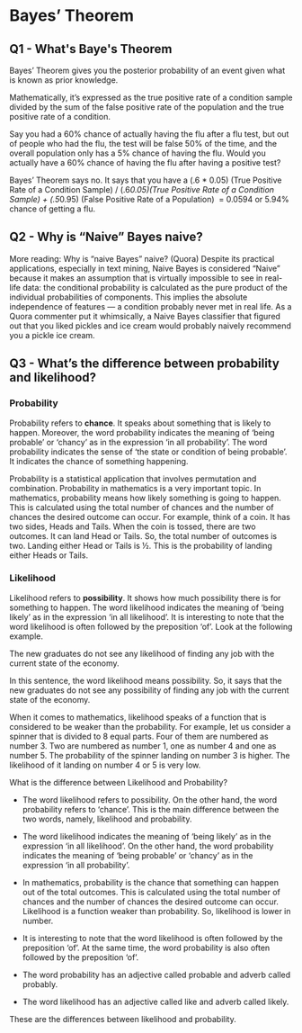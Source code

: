 # Bayes’ Theorem

## Q1 - What's Baye's Theorem

Bayes’ Theorem gives you the posterior probability of an event given what is known as prior knowledge.

Mathematically, it’s expressed as the true positive rate of a condition sample divided by the sum of the false positive rate of the population and the true positive rate of a condition. 

Say you had a 60% chance of actually having the flu after a flu test, but out of people who had the flu, the test will be false 50% of the time, and the overall population only has a 5% chance of having the flu. Would you actually have a 60% chance of having the flu after having a positive test?

Bayes’ Theorem says no. It says that you have a (.6 * 0.05) (True Positive Rate of a Condition Sample) / (.6*0.05)(True Positive Rate of a Condition Sample) + (.5*0.95) (False Positive Rate of a Population)  = 0.0594 or 5.94% chance of getting a flu.

## Q2 - Why is “Naive” Bayes naive?
More reading: Why is “naive Bayes” naive? (Quora)
Despite its practical applications, especially in text mining, Naive Bayes is considered “Naive” because it makes an assumption that is virtually impossible to see in real-life data: the conditional probability is calculated as the pure product of the individual probabilities of components. This implies the absolute independence of features — a condition probably never met in real life.
As a Quora commenter put it whimsically, a Naive Bayes classifier that figured out that you liked pickles and ice cream would probably naively recommend you a pickle ice cream.

## Q3 - What’s the difference between probability and likelihood?

### Probability

Probability refers to **chance**. It speaks about something that is likely to happen. Moreover, the word probability indicates the meaning of ‘being probable’ or ‘chancy’ as in the expression ‘in all probability’. The word probability indicates the sense of ‘the state or condition of being probable’. It indicates the chance of something happening.

Probability is a statistical application that involves permutation and combination. Probability in mathematics is a very important topic. In mathematics, probability means how likely something is going to happen. This is calculated using the total number of chances and the number of chances the desired outcome can occur. For example, think of a coin. It has two sides, Heads and Tails. When the coin is tossed, there are two outcomes. It can land Head or Tails. So, the total number of outcomes is two. Landing either Head or Tails is ½. This is the probability of landing either Heads or Tails.

### Likelihood

Likelihood refers to **possibility**. It shows how much possibility there is for something to happen. The word likelihood indicates the meaning of ‘being likely’ as in the expression ‘in all likelihood’. It is interesting to note that the word likelihood is often followed by the preposition ‘of’. Look at the following example.

The new graduates do not see any likelihood of finding any job with the current state of the economy.

In this sentence, the word likelihood means possibility. So, it says that the new graduates do not see any possibility of finding any job with the current state of the economy.

When it comes to mathematics, likelihood speaks of a function that is considered to be weaker than the probability. For example, let us consider a spinner that is divided to 8 equal parts. Four of them are numbered as number 3. Two are numbered as number 1, one as number 4 and one as number 5. The probability of the spinner landing on number 3 is higher. The likelihood of it landing on number 4 or 5 is very low.

What is the difference between Likelihood and Probability?

- The word likelihood refers to possibility. On the other hand, the word probability refers to ‘chance’. This is the main difference between the two words, namely, likelihood and probability.

- The word likelihood indicates the meaning of ‘being likely’ as in the expression ‘in all likelihood’. On the other hand, the word probability indicates the meaning of ‘being probable’ or ‘chancy’ as in the expression ‘in all probability’.

- In mathematics, probability is the chance that something can happen out of the total outcomes. This is calculated using the total number of chances and the number of chances the desired outcome can occur. Likelihood is a function weaker than probability. So, likelihood is lower in number.

- It is interesting to note that the word likelihood is often followed by the preposition ‘of’. At the same time, the word probability is also often followed by the preposition ‘of’.

- The word probability has an adjective called probable and adverb called probably.

- The word likelihood has an adjective called like and adverb called likely.

These are the differences between likelihood and probability.

